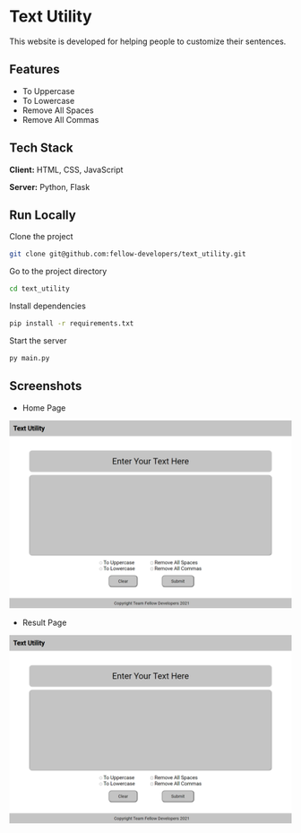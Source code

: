 # Text Utility

This website is developed for helping people to customize their sentences.

## Features

- To Uppercase
- To Lowercase
- Remove All Spaces
- Remove All Commas

## Tech Stack

**Client:** HTML, CSS, JavaScript

**Server:** Python, Flask

## Run Locally

Clone the project

```bash
git clone git@github.com:fellow-developers/text_utility.git
```

Go to the project directory

```bash
cd text_utility
```

Install dependencies

```bash
pip install -r requirements.txt
```

Start the server

```bash
py main.py
```

## Screenshots

- Home Page

![App Screenshot](https://github.com/fellow-developers/text_utility/blob/master/screenshots/home%20page.png)

- Result Page

![App Screenshot](https://github.com/fellow-developers/text_utility/blob/master/screenshots/home%20page.png)
